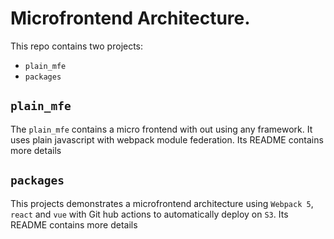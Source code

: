# Microfrontend Architecture.

This repo contains two projects:
* `plain_mfe`
* `packages`

## `plain_mfe`
The `plain_mfe` contains a micro frontend with out using any framework. It uses plain javascript with webpack module federation. Its README contains more details

## `packages`
This projects demonstrates a microfrontend architecture using `Webpack 5`, `react` and `vue` with Git hub actions to automatically deploy on `S3`. Its README contains more details
